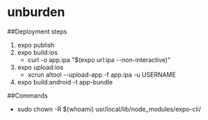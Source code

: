 # unburden

##Deployment steps
1) expo publish
1) expo build:ios
    - curl -o app.ipa "$(expo url:ipa --non-interactive)"
1) expo upload:ios
    - xcrun altool --upload-app -f app.ipa -u USERNAME
1) expo build:android -t app-bundle

##Commands
- sudo chown -R $(whoami) usr/local/lib/node_modules/expo-cli/